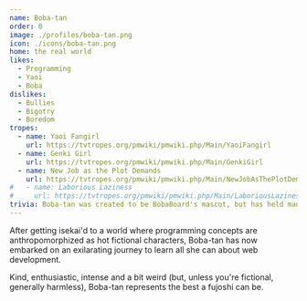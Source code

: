 ```yaml
---
name: Boba-tan
order: 0
image: ./profiles/boba-tan.png
icon: ./icons/boba-tan.png
home: the real world
likes:
  - Programming
  - Yaoi
  - Boba
dislikes:
  - Bullies
  - Bigotry
  - Boredom
tropes:
  - name: Yaoi Fangirl
    url: https://tvtropes.org/pmwiki/pmwiki.php/Main/YaoiFangirl
  - name: Genki Girl
    url: https://tvtropes.org/pmwiki/pmwiki.php/Main/GenkiGirl
  - name: New Job as the Plot Demands
    url: https://tvtropes.org/pmwiki/pmwiki.php/Main/NewJobAsThePlotDemands
#   - name: Laborious Laziness
#     url: https://tvtropes.org/pmwiki/pmwiki.php/Main/LaboriousLaziness
trivia: Boba-tan was created to be BobaBoard's mascot, but has held many jobs throughout her career. Her ethnicity is Chilean.
---
```


After getting isekai'd to a world where programming concepts are
anthropomorphized as hot fictional characters, Boba-tan has now embarked on an
exilarating journey to learn all she can about web development.

Kind, enthusiastic, intense and a bit weird (but, unless you're fictional, generally
harmless), Boba-tan represents the best a fujoshi can be.
